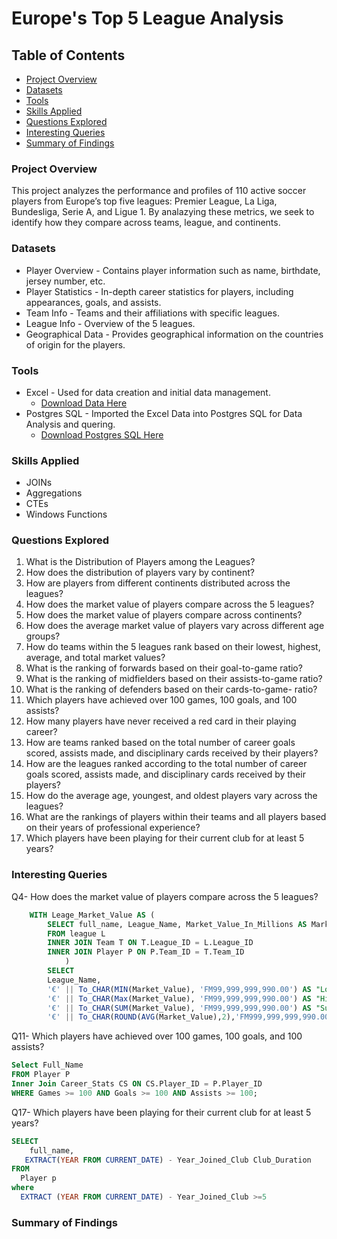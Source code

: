 # Europe's Top 5 League Analysis 

## Table of Contents

- [Project Overview](#project-overview)
- [Datasets](#datasets)
- [Tools](#tools)
- [Skills Applied](#skills-applied)
- [Questions Explored](#questions-explored)
- [Interesting Queries](#interesting-queries)
- [Summary of Findings](#summary-of-findings)


### Project Overview


This project analyzes the performance and profiles of 110 active soccer players from Europe’s top five leagues: Premier League, La Liga, Bundesliga, Serie A, and Ligue 1. By analazying these metrics, we seek to identify how they compare across teams, league, and continents. 



### Datasets
- Player Overview  - Contains player information such as name, birthdate, jersey number, etc.
- Player Statistics  -  In-depth career statistics for players, including appearances, goals, and assists.
- Team Info -  Teams and their affiliations with specific leagues.
- League Info - Overview of the 5 leagues.
- Geographical Data - Provides geographical information on the countries of origin for the players.

### Tools
- Excel - Used for data creation and initial data management.
  - [Download Data Here](https://www.kaggle.com/datasets/collinsemensah/europes-top-5-league-player-analysis)
- Postgres SQL - Imported the Excel Data into Postgres SQL for Data Analysis and quering.
    - [Download Postgres SQL Here](https://www.postgresql.org/download/windows/)
 
### Skills Applied
- JOINs
- Aggregations
- CTEs
- Windows Functions

### Questions Explored 
  1. What is the Distribution of Players among the  Leagues?
  2. How does the distribution of players vary by continent?
  3. How are players from different continents distributed across the leagues?
  4. How does the market value of players compare across the 5 leagues?
  5. How does the market value of players compare across continents?
  6. How does the average market value of players vary across different age groups?
  7.  How do teams within the 5 leagues rank based on their lowest, highest, average, and total market values?
  8.  What is the ranking of forwards based on their goal-to-game ratio?
  9.  What is the ranking of midfielders based on their assists-to-game ratio?
  10.  What is the ranking of defenders based on their cards-to-game- ratio?
  11.  Which players have achieved over 100 games, 100 goals, and 100 assists?
  12.  How many players have never received a red card in their playing career?
  13.  How are teams ranked based on the total number of career goals scored, assists made, and disciplinary cards received by their players?
  14.  How are the leagues ranked according to the total number of career goals scored, assists made, and disciplinary cards received by their players?
  15.  How do the average age, youngest, and oldest players vary across the leagues?
  16.  What are the rankings of players within their teams and all players based on their years of professional experience?
  17.  Which players have been playing for their current club for at least 5 years?

### Interesting Queries
Q4- How does the market value of players compare across the 5 leagues?

```` SQL
 	WITH Leage_Market_Value AS (
		SELECT full_name, League_Name, Market_Value_In_Millions AS Market_Value
		FROM league L
		INNER JOIN Team T ON T.League_ID = L.League_ID
		INNER JOIN Player P ON P.Team_ID = T.Team_ID
			)
		SELECT 
		League_Name,
		'€' || To_CHAR(MIN(Market_Value), 'FM99,999,999,990.00') AS "Lowest Market Value", -- 'E' || To_Char, 'FM99,999,999,990.00' : This expression formats the market value as a Euro Currency string with 2 commas and 2 decimal places
		'€' || To_CHAR(Max(Market_Value), 'FM99,999,999,990.00') AS "Highest Market Value", 	
		'€' || To_CHAR(SUM(Market_Value), 'FM99,999,999,990.00') AS "Sum Market Value", 	
		'€' || To_CHAR(ROUND(AVG(Market_Value),2),'FM999,999,999,990.00')  AS "Average Market Value" FROM Leage_Market_Value 
````
Q11- Which players have achieved over 100 games, 100 goals, and 100 assists?
```` SQL
Select Full_Name
FROM Player P
Inner Join Career_Stats CS ON CS.Player_ID = P.Player_ID
WHERE Games >= 100 AND Goals >= 100 AND Assists >= 100;
````
Q17- Which players have been playing for their current club for at least 5 years?
```` SQL
SELECT
    full_name,
   EXTRACT(YEAR FROM CURRENT_DATE) - Year_Joined_Club Club_Duration
FROM
  Player p
where
  EXTRACT (YEAR FROM CURRENT_DATE) - Year_Joined_Club >=5
````

### Summary of Findings

